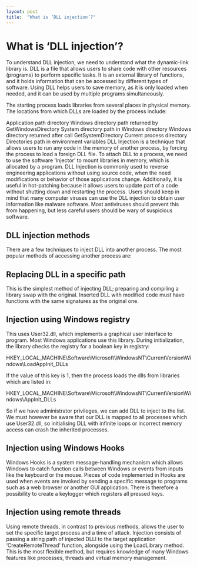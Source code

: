 ```yaml
---
layout: post
title:  "What is ‘DLL injection’?"
---
```

# What is ‘DLL injection’?

To understand DLL injection, we need to understand what the dynamic-link library is. DLL is a file that allows users to share code with other resources (programs) to perform specific tasks. It is an external library of functions, and it holds information that can be accessed by different types of software. Using DLL helps users to save memory, as it is only loaded when needed, and it can be used by multiple programs simultaneously.

The starting process loads libraries from several places in physical memory. The locations from which DLLs are loaded by the process include:

Application path directory
Windows directory path returned by GetWindowsDirectory
System directory path in Windows directory
Windows directory returned after call GetSystemDirectory
Current process directory
Directories path in environment variables
DLL Injection is a technique that allows users to run any code in the memory of another process, by forcing the process to load a foreign DLL file. To attach DLL to a process, we need to use the software ‘Injector’ to mount libraries in memory, which is allocated by a program. DLL Injection is commonly used to reverse engineering applications without using source code, when the need modifications or behavior of those applications change. Additionally, it is useful in hot-patching because it allows users to update part of a code without shutting down and restarting the process. Users should keep in mind that many computer viruses can use the DLL injection to obtain user information like malware software. Most antiviruses should prevent this from happening, but less careful users should be wary of suspicious software.


## DLL injection methods
There are a few techniques to inject DLL into another process. The most popular methods of accessing another process are:

## Replacing DLL in a specific path
This is the simplest method of injecting DLL; preparing and compiling a library swap with the original. Inserted DLL with modified code must have functions with the same signatures as the original one.

## Injection using Windows registry
This uses User32.dll, which implements a graphical user interface to program. Most Windows applications use this library. During initialization, the library checks the registry for a boolean key in registry:

HKEY_LOCAL_MACHINE\Software\Microsoft\WindowsNT\CurrentVersion\Windows\LoadAppInit_DLLs

If the value of this key is 1, then the process loads the dlls from libraries which are listed in:

HKEY_LOCAL_MACHINE\Software\Microsoft\WindowsNT\CurrentVersion\Windows\AppInit_DLLs

So if we have administrator privileges, we can add DLL to inject to the list. We must however be aware that our DLL is mapped to all processes which use User32.dll, so initialising DLL with infinite loops or incorrect memory access can crash the inherited processes.

## Injection using Windows Hooks
Windows Hooks is a system message-handling mechanism which allows Windows to catch function calls between Windows or events from inputs like the keyboard or the mouse. Pieces of code implemented in Hooks are used when events are invoked by sending a specific message to programs such as a web browser or another GUI application. There is therefore a possibility to create a keylogger which registers all pressed keys.

## Injection using remote threads
Using remote threads, in contrast to previous methods, allows the user to set the specific target process and a time of attack. Injection consists of passing a string path of injected DLLl to the target application ‘CreateRemoteThread’ function, alongside using the LoadLibrary method. This is the most flexible method, but requires knowledge of many Windows features like processes, threads and virtual memory management.
